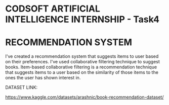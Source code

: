 # CODSOFT ARTIFICIAL INTELLIGENCE INTERNSHIP - Task4

# RECOMMENDATION SYSTEM

I've created a recommendation system that suggests items to user based on their preferences.
I've used collaborative filtering technique to suggest books.
Item-based collaborative filtering is a recommendation technique that suggests items to a user based on the similarity of those items to the ones the user has shown interest in.


DATASET LINK:

https://www.kaggle.com/datasets/arashnic/book-recommendation-dataset/
